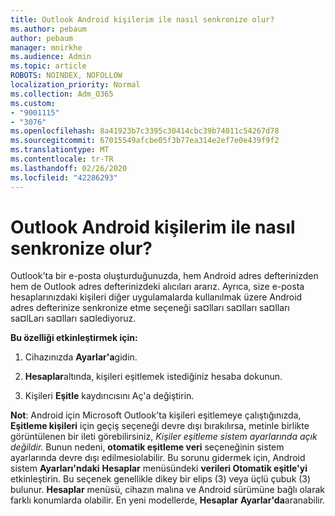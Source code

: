 ```yaml
---
title: Outlook Android kişilerim ile nasıl senkronize olur?
ms.author: pebaum
author: pebaum
manager: mnirkhe
ms.audience: Admin
ms.topic: article
ROBOTS: NOINDEX, NOFOLLOW
localization_priority: Normal
ms.collection: Adm_O365
ms.custom:
- "9001115"
- "3076"
ms.openlocfilehash: 8a41923b7c3395c30414cbc39b74011c54267d78
ms.sourcegitcommit: 67015549afcbe05f3b77ea314e2ef7e0e439f9f2
ms.translationtype: MT
ms.contentlocale: tr-TR
ms.lasthandoff: 02/26/2020
ms.locfileid: "42286293"
---
```

# <a name="how-does-outlook-sync-with-my-android-contacts"></a>Outlook Android kişilerim ile nasıl senkronize olur?

Outlook'ta bir e-posta oluşturduğunuzda, hem Android adres defterinizden hem de Outlook adres defterinizdeki alıcıları ararız. Ayrıca, size e-posta hesaplarınızdaki kişileri diğer uygulamalarda kullanılmak üzere Android adres defterinize senkronize etme seçeneği sa¤lları sa¤lları sa¤lları sa¤lLarı sa¤lları sa¤lediyoruz. 
 
**Bu özelliği etkinleştirmek için:**
 
1. Cihazınızda **Ayarlar'a**gidin.

2. **Hesaplar**altında, kişileri eşitlemek istediğiniz hesaba dokunun.

3. Kişileri **Eşitle** kaydırıcısını Aç'a değiştirin.
 
**Not**: Android için Microsoft Outlook'ta kişileri eşitlemeye çalıştığınızda, **Eşitleme kişileri** için geçiş seçeneği devre dışı bırakılırsa, metinle birlikte görüntülenen bir ileti görebilirsiniz, *Kişiler eşitleme sistem ayarlarında açık değildir.* Bunun nedeni, **otomatik eşitleme veri** seçeneğinin sistem ayarlarında devre dışı edilmesiolabilir. Bu sorunu gidermek için, Android sistem **Ayarları'ndaki** **Hesaplar** menüsündeki **verileri Otomatik eşitle'yi** etkinleştirin. Bu seçenek genellikle dikey bir elips (3) veya üçlü çubuk (3) bulunur. **Hesaplar** menüsü, cihazın malına ve Android sürümüne bağlı olarak farklı konumlarda olabilir. En yeni modellerde, **Hesaplar** **Ayarlar'da**aranabilir.